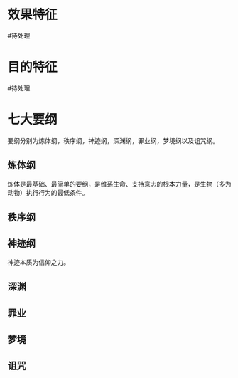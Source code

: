 # 效果特征
#待处理 
# 目的特征
#待处理 
# 七大要纲
要纲分别为炼体纲，秩序纲，神迹纲，深渊纲，罪业纲，梦境纲以及诅咒纲。
## 炼体纲
炼体是最基础、最简单的要纲，是维系生命、支持意志的根本力量，是生物（多为动物）执行行为的最低条件。
## 秩序纲
## 神迹纲
神迹本质为信仰之力。
## 深渊
## 罪业
## 梦境
## 诅咒